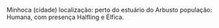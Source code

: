 Minhoca (cidade)
    localização: perto do estuário do Arbusto
    população: Humana, com presença Halfling e Élfica.
